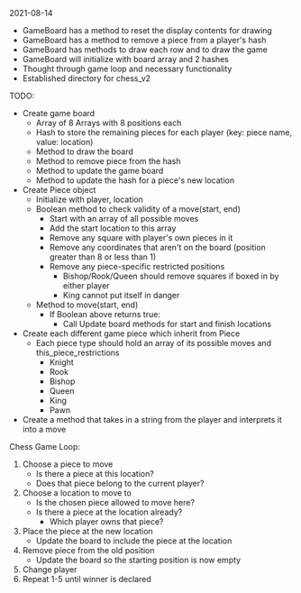 2021-08-14
- GameBoard has a method to reset the display contents for drawing
- GameBoard has a method to remove a piece from a player's hash
- GameBoard has methods to draw each row and to draw the game
- GameBoard will initialize with board array and 2 hashes
- Thought through game loop and necessary functionality
- Established directory for chess_v2

TODO:
- Create game board
  - Array of 8 Arrays with 8 positions each
  - Hash to store the remaining pieces for each player (key: piece name, value: location)
  - Method to draw the board
  - Method to remove piece from the hash
  - Method to update the game board
  - Method to update the hash for a piece's new location
- Create Piece object
  - Initialize with player, location
  - Boolean method to check validity of a move(start, end)
    - Start with an array of all possible moves
    - Add the start location to this array
    - Remove any square with player's own pieces in it
    - Remove any coordinates that aren't on the board (position greater than 8 or less than 1)
    - Remove any piece-specific restricted positions
      - Bishop/Rook/Queen should remove squares if boxed in by either player
      - King cannot put itself in danger
  - Method to move(start, end)
    - If Boolean above returns true:
      - Call Update board methods for start and finish locations
- Create each different game piece which inherit from Piece
  - Each piece type should hold an array of its possible moves and this_piece_restrictions
    - Knight
    - Rook
    - Bishop
    - Queen
    - King
    - Pawn
- Create a method that takes in a string from the player and interprets it into a move

Chess Game Loop:
1) Choose a piece to move
   - Is there a piece at this location?
   - Does that piece belong to the current player?
2) Choose a location to move to
   - Is the chosen piece allowed to move here?
   - Is there a piece at the location already?
     - Which player owns that piece?
3) Place the piece at the new location
   - Update the board to include the piece at the location
4) Remove piece from the old position
   - Update the board so the starting position is now empty
5) Change player
6) Repeat 1-5 until winner is declared
